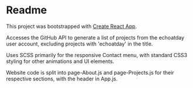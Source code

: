 # Readme

This project was bootstrapped with [Create React App](https://github.com/facebook/create-react-app).

Accesses the GitHub API to generate a list of projects from the echoatday user account, excluding projects with 'echoatday' in the title.

Uses SCSS primarily for the responsive Contact menu, with standard CSS3 styling for other animations and UI elements.

Website code is split into page-About.js and page-Projects.js for their respective sections, with the header in App.js.